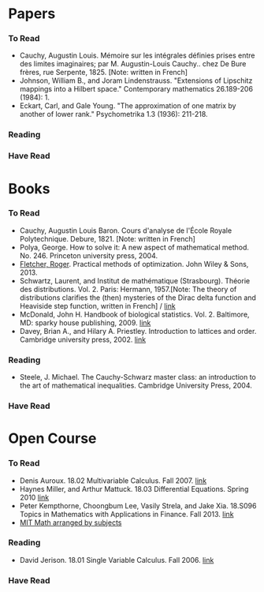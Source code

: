 # Papers

### To Read
* Cauchy, Augustin Louis. Mémoire sur les intégrales définies prises entre des limites imaginaires; par M. Augustin-Louis Cauchy.. chez De Bure frères, rue Serpente, 1825. [Note: written in French]
* Johnson, William B., and Joram Lindenstrauss. "Extensions of Lipschitz mappings into a Hilbert space." Contemporary mathematics 26.189-206 (1984): 1.
* Eckart, Carl, and Gale Young. "The approximation of one matrix by another of lower rank." Psychometrika 1.3 (1936): 211-218.
### Reading

### Have Read


# Books

### To Read
* Cauchy, Augustin Louis Baron. Cours d'analyse de l'École Royale Polytechnique. Debure, 1821. [Note: written in French]
* Polya, George. How to solve it: A new aspect of mathematical method. No. 246. Princeton university press, 2004.
* [Fletcher, Roger](http://www.maths.dundee.ac.uk/~fletcher/). Practical methods of optimization. John Wiley & Sons, 2013.
* Schwartz, Laurent, and Institut de mathématique (Strasbourg). Théorie des distributions. Vol. 2. Paris: Hermann, 1957.[Note: The theory of distributions clarifies the (then) mysteries of the Dirac delta function and Heaviside step function, written in French] / [link](https://archive.org/details/LaurentSchwartzThorieDesDistributionsBook4You1/page/n11)
* McDonald, John H. Handbook of biological statistics. Vol. 2. Baltimore, MD: sparky house publishing, 2009. [link](http://www.biostathandbook.com)
* Davey, Brian A., and Hilary A. Priestley. Introduction to lattices and order. Cambridge university press, 2002. [link](https://drive.google.com/open?id=1vlep3BZE6-74K6rPEh_6FdYEd_KSMtk1)

### Reading

* Steele, J. Michael. The Cauchy-Schwarz master class: an introduction to the art of mathematical inequalities. Cambridge University Press, 2004.

### Have Read


# Open Course

### To Read

* Denis Auroux. 18.02 Multivariable Calculus. Fall 2007. [link](https://ocw.mit.edu/courses/mathematics/18-02-multivariable-calculus-fall-2007)
* Haynes Miller, and Arthur Mattuck. 18.03 Differential Equations. Spring 2010 [link](https://ocw.mit.edu/courses/mathematics/18-03-differential-equations-spring-2010)
* Peter Kempthorne, Choongbum Lee, Vasily Strela, and Jake Xia. 18.S096 Topics in Mathematics with Applications in Finance. Fall 2013. [link](https://ocw.mit.edu/courses/mathematics/18-s096-topics-in-mathematics-with-applications-in-finance-fall-2013/index.htm)
* [MIT Math arranged by subjects](http://math.mit.edu/academics/undergrad/subjects/index.php)

### Reading

* David Jerison. 18.01 Single Variable Calculus. Fall 2006. [link](https://ocw.mit.edu/courses/mathematics/18-01-single-variable-calculus-fall-2006)

### Have Read
